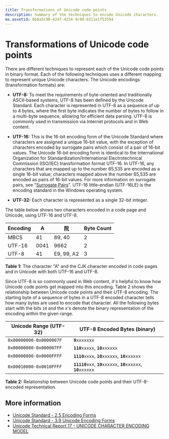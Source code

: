 ```yaml
---
title: Transformations of Unicode code points
description: Summary of the techniques to encode Unicode characters.
ms.assetid: 6b8a5c90-424f-4254-9c98-8311e1f53594
---
```


# Transformations of Unicode code points

There are different techniques to represent each of the Unicode code points in binary format.
Each of the following techniques uses a different mapping to represent unique Unicode characters.
The Unicode encodings (transformation formats) are:

- **UTF-8:** To meet the requirements of byte-oriented and traditionally ASCII-based systems, UTF-8 has been defined by the Unicode Standard.
Each character is represented in UTF-8 as a sequence of up to 4 bytes, where the first byte indicates the number of bytes to follow in a multi-byte sequence, allowing for efficient data parsing.
UTF-8 is commonly used in transmission via Internet protocols and in Web content.

- **UTF-16:** This is the 16-bit encoding form of the Unicode Standard where characters are assigned a unique 16-bit value, with the exception of characters encoded by surrogate pairs which consist of a pair of 16-bit values.
The Unicode 16-bit encoding form is identical to the International Organization for Standardization/International Electrotechnical Commission (ISO/IEC) transformation format UTF-16.
In UTF-16, any characters that are mapped up to the number 65,535 are encoded as a single 16-bit value; characters mapped above the number 65,535 are encoded as pairs of 16-bit values.
For more information on surrogate pairs, see "[Surrogate Pairs](surrogate-pairs.md)".
UTF-16 little-endian (UTF-16LE) is the encoding standard in the Windows operating system.

- **UTF-32:** Each character is represented as a single 32-bit integer.

The table below shows two characters encoded in a code page and Unicode, using UTF-16 and UTF-8.

| Encoding |  **A**  | <span lang="zh-Hans">**院**</span> | Byte Count |
|----------|---------|------------------------------------|------------|
| MBCS     |  41   | 89, 40     | 2 |
| UTF-16   |  0041 | 9662       | 2 |
| UTF-8    |  41   | E9, 99, A2 | 3 |

**Table 1:** The character "A" and the CJK character encoded in code pages and in Unicode with both UTF-16 and UTF-8.

Since UTF-8 is so commonly used in Web content, it's helpful to know how Unicode code points get mapped into this encoding.
Table 2 shows the relationship between Unicode code points and their UTF-8 encoding.
The starting byte of a sequence of bytes in a UTF-8 encoded character tells how many bytes are used to encode that character.
All the following bytes start with the bits `10` and the x's denote the binary representation of the encoding within the given range.

| Unicode Range (UTF-32)  | UTF-8 Encoded Bytes (binary) |
|-------------------------|---------------------|
| `0x00000000-0x0000007F` | **`0`**`xxxxxxx` |
| `0x00000080-0x000007FF` | **`110`**`xxxxx`, **`10`**`xxxxxx` |
| `0x00000800-0x0000FFFF` | **`1110`**`xxxx`, **`10`**`xxxxxx`, **`10`**`xxxxxx` |
| `0x00010000-0x0010FFFF` | **`11110`**`xxx`, **`10`**`xxxxxx`, **`10`**`xxxxxx`, **`10`**`xxxxxx` |

**Table 2:** Relationship between Unicode code points and their UTF-8-encoded representation.

## More information

- [Unicode Standard - 2.5 Encoding Forms](https://www.unicode.org/versions/Unicode14.0.0/ch02.pdf#G13708)
- [Unicode Standard - 3.9 Unicode Encoding Forms](https://www.unicode.org/versions/Unicode14.0.0/ch03.pdf#G7404)
- [Unicode Technical Report 17 - UNICODE CHARACTER ENCODING MODEL](https://www.unicode.org/reports/tr17/)